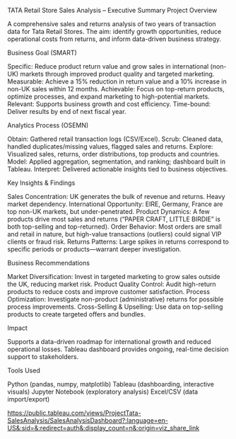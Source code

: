 TATA Retail Store Sales Analysis – Executive Summary Project Overview

A comprehensive sales and returns analysis of two years of transaction data for Tata Retail Stores. The aim: identify growth opportunities, reduce operational costs from returns, and inform data-driven business strategy.

Business Goal (SMART)

Specific: Reduce product return value and grow sales in international (non-UK) markets through improved product quality and targeted marketing.
Measurable: Achieve a 15% reduction in return value and a 10% increase in non-UK sales within 12 months.
Achievable: Focus on top-return products, optimize processes, and expand marketing to high-potential markets.
Relevant: Supports business growth and cost efficiency.
Time-bound: Deliver results by end of next fiscal year.

Analytics Process (OSEMN)

Obtain: Gathered retail transaction logs (CSV/Excel).
Scrub: Cleaned data, handled duplicates/missing values, flagged sales and returns.
Explore: Visualized sales, returns, order distributions, top products and countries.
Model: Applied aggregation, segmentation, and ranking; dashboard built in Tableau.
Interpret: Delivered actionable insights tied to business objectives.

Key Insights & Findings

Sales Concentration: UK generates the bulk of revenue and returns. Heavy market dependency.
International Opportunity: EIRE, Germany, France are top non-UK markets, but under-penetrated.
Product Dynamics: A few products drive most sales and returns (“PAPER CRAFT, LITTLE BIRDIE” is both top-selling and top-returned).
Order Behavior: Most orders are small and retail in nature, but high-value transactions (outliers) could signal VIP clients or fraud risk.
Returns Patterns: Large spikes in returns correspond to specific periods or products—warrant deeper investigation.

Business Recommendations

Market Diversification: Invest in targeted marketing to grow sales outside the UK, reducing market risk.
Product Quality Control: Audit high-return products to reduce costs and improve customer satisfaction.
Process Optimization: Investigate non-product (administrative) returns for possible process improvements.
Cross-Selling & Upselling: Use data on top-selling products to create targeted offers and bundles.

Impact

Supports a data-driven roadmap for international growth and reduced operational losses.
Tableau dashboard provides ongoing, real-time decision support to stakeholders.

Tools Used

Python (pandas, numpy, matplotlib)
Tableau (dashboarding, interactive visuals)
Jupyter Notebook (exploratory analysis)
Excel/CSV (data import/export)

https://public.tableau.com/views/ProjectTata-SalesAnalysis/SalesAnalysisDashboard?:language=en-US&:sid=&:redirect=auth&:display_count=n&:origin=viz_share_link
